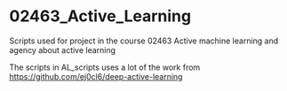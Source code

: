 # 02463_Active_Learning
Scripts used for project in the course 02463 Active machine learning and agency about active learning

The scripts in AL_scripts uses a lot of the work from https://github.com/ej0cl6/deep-active-learning


